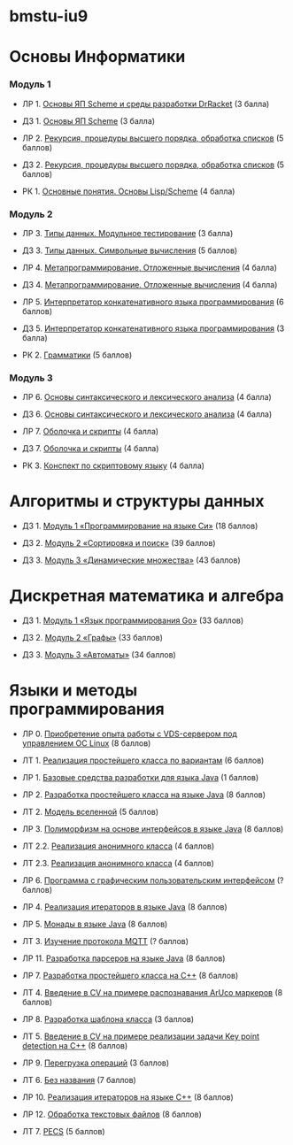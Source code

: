 # bmstu-iu9

# Основы Информатики

### Модуль 1
*  ЛР 1. [Основы ЯП Scheme и среды разработки DrRacket](/semester-1/InformaticsBasics/lab1/lab1.md) (3 балла)
*  ДЗ 1. [Основы ЯП Scheme](/semester-1/InformaticsBasics/hw1/hw1.md) (3 балла)

*  ЛР 2. [Рекурсия, процедуры высшего порядка, обработка списков](/semester-1/InformaticsBasics/lab2/lab2.md) (5 баллов)

* Д3 2. [Рекурсия, процедуры высшего порядка, обработка списков](/semester-1/InformaticsBasics/hw2/) (5 баллов)

*  РК 1. [Основные понятия. Основы Lisp/Scheme](/semester-1/InformaticsBasics/rk1/rk1.pdf) (4 балла)

### Модуль 2
*  ЛР 3. [Типы данных. Модульное тестирование](/semester-1/InformaticsBasics/lab3/lab3.md) (3 балла)
*  ДЗ 3. [Типы данных. Символьные вычисления](/semester-1/InformaticsBasics/hw3/) (5 баллов)

*  ЛР 4. [Метапрограммирование. Отложенные вычисления](/semester-1/InformaticsBasics/lab4/lab4.md) (4 балла)
*  Д3 4. [Метапрограммирование. Отложенные вычисления](/semester-1/InformaticsBasics/hw4/) (4 балла)

*  ЛР 5. [Интерпретатор конкатенативного языка программирования](/semester-1/InformaticsBasics/lab5/lab5-do.scm) (6 баллов)
*  Д3 5. [Интерпретатор конкатенативного языка программирования](/semester-1/InformaticsBasics/hw5.scm) (3 балла)

*  РК 2. [Грамматики](/semester-1/InformaticsBasics/rk2/rk2.md) (5 баллов)


### Модуль 3
*  ЛР 6. [Основы синтаксического и лексического анализа](/semester-1/InformaticsBasics/lab6/lab6.scm) (4 балла)
*  ДЗ 6. [Основы синтаксического и лексического анализа](/semester-1/InformaticsBasics/hw6.scm) (4 балла)

*  ЛР 7. [Оболочка и скрипты](/semester-1/InformaticsBasics/lab7/) (4 балла)
*  Д3 7. [Оболочка и скрипты]() (4 балла)

*  РК 3. [Конспект по скриптовому языку](/semester-1/InformaticsBasics/rk3/rk3.pdf) (4 балла)


# Алгоритмы и структуры данных

*  ДЗ 1. [Модуль 1 «Программирование на языке Си»](/semester-1/AlgorithmsAndDataStructures/module1/) (18 баллов)

*  ДЗ 2. [Модуль 2 «Сортировка и поиск»](/semester-1/AlgorithmsAndDataStructures/module2/) (39 баллов)

*  ДЗ 3. [Модуль 3 «Динамические множества»](/semester-1/AlgorithmsAndDataStructures/module3/) (43 баллов)


# Дискретная математика и алгебра

*  ДЗ 1. [Модуль 1 «Язык программирования Go»](/semester-2/DiscreteMathematics/module1/) (33 баллов)

*  ДЗ 2. [Модуль 2 «Графы»](/semester-2/DiscreteMathematics/module2/) (33 баллов)

*  ДЗ 3. [Модуль 3 «Автоматы»](/semester-2/DiscreteMathematics/module3/) (34 баллов)

# Языки и методы программирования

*  ЛР 0. [Приобретение опыта работы с VDS-сервером под управлением ОС Linux](/semester-2/PL&M/lab0/) (8 баллов)

*  ЛТ 1. [Реализация простейшего класса по вариантам](/semester-2/PL&M/letuchka1/) (6 баллов)

*  ЛР 1. [Базовые средства разработки для языка Java](/semester-2/PL&M/lab1/) (1 баллов)

*  ЛР 2. [Разработка простейшего класса на языке Java](/semester-2/PL&M/lab2/) (8 баллов)

*  ЛТ 2. [Модель вселенной](/semester-2/PL&M/letuchka2/) (5 баллов)

*  ЛР 3. [Полиморфизм на основе интерфейсов в языке Java](/semester-2/PL&M/lab3/) (8 баллов)

*  ЛТ 2.2. [Реализация анонимного класса](/semester-2/PL&M/letuchka2.2/) (4 баллов)

*  ЛТ 2.3. [Реализация анонимного класса](/semester-2/PL&M/letuchka2.2/) (4 баллов)

*  ЛР 6. [Программа с графическим пользовательским интерфейсом](/semester-2/PL&M/lab6/) (? баллов)

*  ЛР 4. [Реализация итераторов в языке Java](/semester-2/PL&M/lab4/) (8 баллов)

*  ЛР 5. [Монады в языке Java](/semester-2/PL&M/lab5/) (8 баллов)

*  ЛТ 3. [Изучение протокола MQTT](/semester-2/PL&M/letuchka3/) (? баллов)

*  ЛР 11. [Разработка парсеров на языке Java](/semester-2/PL&M/lab11/) (8 баллов)

*  ЛР 7. [Разработка простейшего класса на C++](/semester-2/PL&M/lab7/) (8 баллов)

*  ЛТ 4. [Введение в CV на примере распознавания ArUco маркеров](/semester-2/PL&M/letuchka4/) (8 баллов)

*  ЛР 8. [Разработка шаблона класса](/semester-2/PL&M/lab8/) (3 баллов)

*  ЛТ 5. [Введение в CV на примере реализации задачи Key point detection на C++](/semester-2/PL&M/letuchka5/) (8 баллов)

*  ЛР 9. [Перегрузка операций](/semester-2/PL&M/lab9/) (3 баллов)

*  ЛТ 6. [Без названия](/semester-2/PL&M/letuchka6/) (7 баллов)

*  ЛР 10. [Реализация итераторов на языке C++](/semester-2/PL&M/lab10/) (8 баллов)

*  ЛР 12. [Обработка текстовых файлов](/semester-2/PL&M/lab12/) (8 баллов)

*  ЛТ 7. [PECS](/semester-2/PL&M/letuchka7/) (5 баллов)

